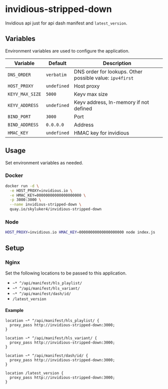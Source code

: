 # invidious-stripped-down

Invidious api just for api dash manifest and `latest_version`.

## Variables

Environment variables are used to configure the application.

| Variable        | Default     | Description                                              |
| --------------- | ----------- | -------------------------------------------------------- |
| `DNS_ORDER`     | `verbatim`  | DNS order for lookups. Other possible value: `ipv4first` |
| `HOST_PROXY`    | `undefined` | Host proxy                                               |
| `KEYV_MAX_SIZE` | `5000`      | Keyv max size                                            |
| `KEYV_ADDRESS`  | `undefined` | Keyv address, In-memory if not defined                   |
| `BIND_PORT`     | `3000`      | Port                                                     |
| `BIND_ADDRESS`  | `0.0.0.0`   | Address                                                  |
| `HMAC_KEY`      | `undefined` | HMAC key for invidious                                   |

## Usage

Set environment variables as needed.

### Docker

```bash
docker run -d \
  -e HOST_PROXY=invidious.io \
  -e HMAC_KEY=00000000000000000000 \
  -p 3000:3000 \
  --name invidious-stripped-down \
  quay.io/skyluker4/invidious-stripped-down
```

### Node

```bash
HOST_PROXY=invidious.io HMAC_KEY=00000000000000000000 node index.js
```

## Setup

### Nginx

Set the following locations to be passed to this application.

- `~* ^/api/manifest/hls_playlist/`
- `~* ^/api/manifest/hls_variant/`
- `~* ^/api/manifest/dash/id/`
- `/latest_version`

#### Example

```nginx
location ~* ^/api/manifest/hls_playlist/ {
  proxy_pass http://invidious-stripped-down:3000;
}

location ~* ^/api/manifest/hls_variant/ {
  proxy_pass http://invidious-stripped-down:3000;
}

location ~* ^/api/manifest/dash/id/ {
  proxy_pass http://invidious-stripped-down:3000;
}

location /latest_version {
  proxy_pass http://invidious-stripped-down:3000;
}
```
